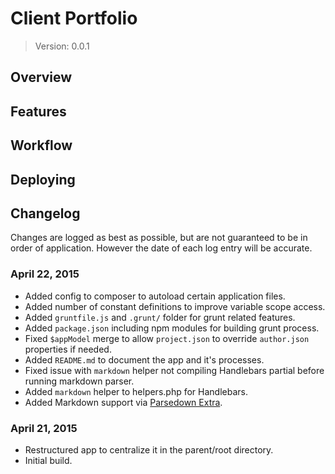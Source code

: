 # Client Portfolio

> Version: 0.0.1


## Overview


## Features


## Workflow


## Deploying


## Changelog

Changes are logged as best as possible, but are not guaranteed to be in order of application. However the date of each log entry will be accurate.

### April 22, 2015

- Added config to composer to autoload certain application files.
- Added number of constant definitions to improve variable scope access.
- Added `gruntfile.js` and `.grunt/` folder for grunt related features.
- Added `package.json` including npm modules for building grunt process.
- Fixed `$appModel` merge to allow `project.json` to override `author.json` properties if needed.
- Added `README.md` to document the app and it's processes.
- Fixed issue with `markdown` helper not compiling Handlebars partial before running markdown parser.
- Added `markdown` helper to helpers.php for Handlebars.
- Added Markdown support via [Parsedown Extra](https://github.com/erusev/parsedown-extra).


### April 21, 2015

- Restructured app to centralize it in the parent/root directory.
- Initial build.
